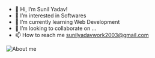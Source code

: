 - 👋 Hi, I’m Sunil Yadav!
- 👀 I’m interested in Softwares
- 🌱 I’m currently learning Web Development
- 💞️ I’m looking to collaborate on ...
- 📫 How to reach me sunilyadavwork2003@gmail.com

<!---
sunilyadav-web/sunilyadav-web is a ✨ special ✨ repository because its `README.md` (this file) appears on your GitHub profile.
You can click the Preview link to take a look at your changes.
--->
<img src="https://github-readme-stats.vercel.app/api?username=sunilyadav-web&&show_icons=true&title_color=ffffff&icon_color=bb2acf&text_color=daf7dc&bg_color=151515" alt="About me">
